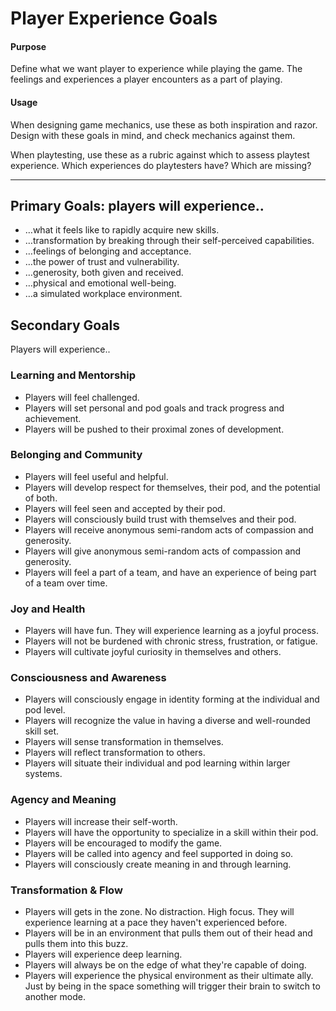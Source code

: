# Player Experience Goals

#### Purpose
Define what we want player to experience while playing the game. The feelings and experiences a player encounters as a part of playing.

#### Usage
When designing game mechanics, use these as both inspiration and razor. Design with these goals in mind, and check mechanics against them.

When playtesting, use these as a rubric against which to assess playtest experience. Which experiences do playtesters have? Which are missing?

---

## Primary Goals: players will experience..
- …what it feels like to rapidly acquire new skills.
- …transformation by breaking through their self-perceived capabilities.
- …feelings of belonging and acceptance.
- …the power of trust and vulnerability.
- …generosity, both given and received.
- …physical and emotional well-being.
- …a simulated workplace environment.

## Secondary Goals

Players will experience..

### Learning and Mentorship
- Players will feel challenged.
- Players will set personal and pod goals and track progress and achievement.
- Players will be pushed to their proximal zones of development.

### Belonging and Community
- Players will feel useful and helpful.
- Players will develop respect for themselves, their pod, and the potential of both.
- Players will feel seen and accepted by their pod.
- Players will consciously build trust with themselves and their pod.
- Players will receive anonymous semi-random acts of compassion and generosity.
- Players will give anonymous semi-random acts of compassion and generosity.
- Players will feel a part of a team, and have an experience of being part of a team over time.

### Joy and Health
- Players will have fun. They will experience learning as a joyful process.
- Players will not be burdened with chronic stress, frustration, or fatigue.
- Players will cultivate joyful curiosity in themselves and others.

### Consciousness and Awareness
- Players will consciously engage in identity forming at the individual and pod level.
- Players will recognize the value in having a diverse and well-rounded skill set.
- Players will sense transformation in themselves.
- Players will reflect transformation to others.
- Players will situate their individual and pod learning within larger systems.

### Agency and Meaning
- Players will increase their self-worth.
- Players will have the opportunity to specialize in a skill within their pod.
- Players will be encouraged to modify the game.
- Players will be called into agency and feel supported in doing so.
- Players will consciously create meaning in and through learning.

### Transformation & Flow
- Players will gets in the zone. No distraction. High focus. They will experience learning at a pace they haven't experienced before.
- Players will be in an environment that pulls them out of their head and pulls them into this buzz.
- Players will experience deep learning.
- Players will always be on the edge of what they're capable of doing.
- Players will experience the physical environment as their ultimate ally. Just by being in the space something will trigger their brain to switch to another mode.
